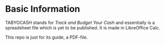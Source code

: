 # Basic Information

TABYOCASH stands for *Track and Budget Your Cash* and essentially is a spreadsheet file which is yet to be published.
It is made in LibreOffice Calc.

This repo is just for its guide, a PDF-file.
